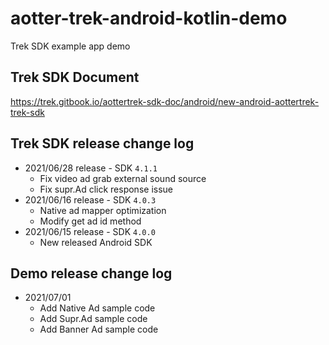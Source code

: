 # aotter-trek-android-kotlin-demo
Trek SDK example app demo

## Trek SDK Document
https://trek.gitbook.io/aottertrek-sdk-doc/android/new-android-aottertrek-trek-sdk

## Trek SDK release change log
- 2021/06/28 release - SDK `4.1.1`
    - Fix video ad grab external sound source
    - Fix supr.Ad click response issue
- 2021/06/16 release - SDK `4.0.3`
    - Native ad mapper optimization
    - Modify get ad id method
- 2021/06/15 release - SDK `4.0.0`
    - New released Android SDK

## Demo release change log
- 2021/07/01 
    - Add Native Ad sample code 
    - Add Supr.Ad sample code
    - Add Banner Ad sample code


